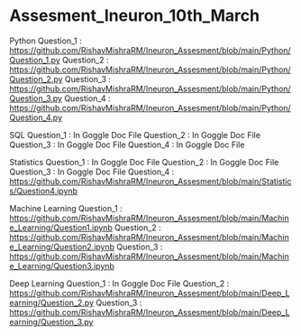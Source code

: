 # Assesment_Ineuron_10th_March

Python
Question_1 : https://github.com/RishavMishraRM/Ineuron_Assesment/blob/main/Python/Question_1.py
Question_2 : https://github.com/RishavMishraRM/Ineuron_Assesment/blob/main/Python/Question_2.py
Question_3 : https://github.com/RishavMishraRM/Ineuron_Assesment/blob/main/Python/Question_3.py
Question_4 : https://github.com/RishavMishraRM/Ineuron_Assesment/blob/main/Python/Question_4.py

SQL
Question_1 : In Goggle Doc File
Question_2 : In Goggle Doc File
Question_3 : In Goggle Doc File
Question_4 : In Goggle Doc File

Statistics
Question_1 : In Goggle Doc File
Question_2 : In Goggle Doc File
Question_3 : In Goggle Doc File
Question_4 : https://github.com/RishavMishraRM/Ineuron_Assesment/blob/main/Statistics/Question4.ipynb

Machine Learning
Question_1 : https://github.com/RishavMishraRM/Ineuron_Assesment/blob/main/Machine_Learning/Question1.ipynb
Question_2 : https://github.com/RishavMishraRM/Ineuron_Assesment/blob/main/Machine_Learning/Question2.ipynb
Question_3 : https://github.com/RishavMishraRM/Ineuron_Assesment/blob/main/Machine_Learning/Question3.ipynb

Deep Learning
Question_1 : In Goggle Doc File
Question_2 : https://github.com/RishavMishraRM/Ineuron_Assesment/blob/main/Deep_Learning/Question_2.py
Question_3 : https://github.com/RishavMishraRM/Ineuron_Assesment/blob/main/Deep_Learning/Question_3.py
